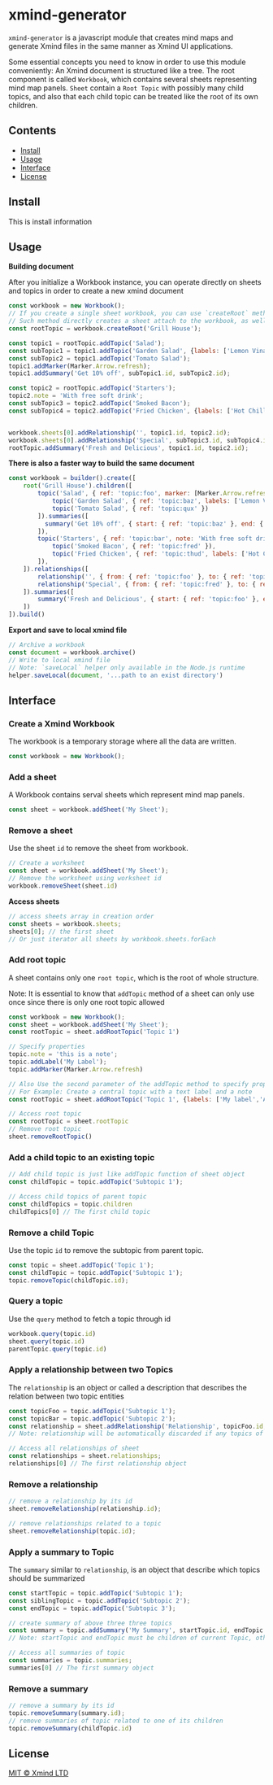 # xmind-generator

`xmind-generator` is a javascript module that creates mind maps and generate Xmind files in the same manner as Xmind UI applications.

Some essential concepts you need to know in order to use this module conveniently:
An Xmind document is structured like a tree. The root component is called `Workbook`, which contains several sheets representing mind map panels. `Sheet` contain a `Root Topic` with possibly many child topics, and also that each child topic can be treated like the root of its own children.



## Contents

- [Install](#Install)
- [Usage](#usage)
- [Interface](#interface)
- [License](#license)

## Install
This is install information
## Usage

**Building document**

After you initialize a Workbook instance, you can operate directly on sheets and topics in order to create a new xmind document

```javascript
const workbook = new Workbook();
// If you create a single sheet workbook, you can use `createRoot` method of `workbook`,
// Such method directly creates a sheet attach to the workbook, as well as a root topic of the sheet.
const rootTopic = workbook.createRoot('Grill House');

const topic1 = rootTopic.addTopic('Salad');
const subTopic1 = topic1.addTopic('Garden Salad', {labels: ['Lemon Vinaigrette', 'Ginger Dressing']});
const subTopic2 = topic1.addTopic('Tomato Salad');
topic1.addMarker(Marker.Arrow.refresh);
topic1.addSummary('Get 10% off', subTopic1.id, subTopic2.id);

const topic2 = rootTopic.addTopic('Starters');
topic2.note = 'With free soft drink';
const subTopic3 = topic2.addTopic('Smoked Bacon');
const subTopic4 = topic2.addTopic('Fried Chicken', {labels: ['Hot Chilli']});


workbook.sheets[0].addRelationship('', topic1.id, topic2.id);
workbook.sheets[0].addRelationship('Special', subTopic3.id, subTopic4.id);
rootTopic.addSummary('Fresh and Delicious', topic1.id, topic2.id);
```

**There is also a faster way to build the same document**

```javascript
const workbook = builder().create([
    root('Grill House').children([
        topic('Salad', { ref: 'topic:foo', marker: [Marker.Arrow.refresh]}).children([
            topic('Garden Salad', { ref: 'topic:baz', labels: ['Lemon Vinaigrette', 'Ginger Dressing']}),
            topic('Tomato Salad', { ref: 'topic:qux' })
        ]).summaries([
          summary('Get 10% off', { start: { ref: 'topic:baz' }, end: { ref: 'topic:qux' }})
        ]),
        topic('Starters', { ref: 'topic:bar', note: 'With free soft drink'}).children([
            topic('Smoked Bacon', { ref: 'topic:fred' }),
            topic('Fried Chicken', { ref: 'topic:thud', labels: ['Hot Chilli']})
        ]),
    ]).relationships([
        relationship('', { from: { ref: 'topic:foo' }, to: { ref: 'topic:bar' }}),
        relationship('Special', { from: { ref: 'topic:fred' }, to: { ref: 'topic:thud' }})
    ]).summaries([
        summary('Fresh and Delicious', { start: { ref: 'topic:foo' }, end: { ref: 'topic:bar' }})
    ])
]).build()
```

**Export and save to local xmind file**
```javascript
// Archive a workbook
const document = workbook.archive()
// Write to local xmind file
// Note: `saveLocal` helper only available in the Node.js runtime
helper.saveLocal(document, '...path to an exist directory')
```


## Interface

### Create a Xmind Workbook

The workbook is a temporary storage where all the data are written.

```javascript
const workbook = new Workbook();
```

### Add a sheet

A Workbook contains serval sheets which represent mind map panels.

```javascript
const sheet = workbook.addSheet('My Sheet');
```

### Remove a sheet
Use the sheet `id` to remove the sheet from workbook.
```javascript
// Create a worksheet
const sheet = workbook.addSheet('My Sheet');
// Remove the worksheet using worksheet id
workbook.removeSheet(sheet.id)
```

**Access sheets**
```javascript
// access sheets array in creation order
const sheets = workbook.sheets;
sheets[0]; // the first sheet
// Or just iterator all sheets by workbook.sheets.forEach
```

### Add root topic
A sheet contains only one `root topic`, which is the root of whole structure.

Note: It is essential to know that `addTopic` method of a sheet can only use once since there is only one root topic allowed

```javascript
const workbook = new Workbook();
const sheet = workbook.addSheet('My Sheet');
const rootTopic = sheet.addRootTopic('Topic 1')

// Specify properties
topic.note = 'this is a note';
topic.addLabel('My Label');
topic.addMarker(Marker.Arrow.refresh)

// Also Use the second parameter of the addTopic method to specify properties for the topic easily.
// For Example: Create a central topic with a text label and a note
const rootTopic = sheet.addRootTopic('Topic 1', {labels: ['My label','Another Label'], note: 'This is a note'}, markers: [Marker.Arrow.refresh]);

// Access root topic
const rootTopic = sheet.rootTopic
// Remove root topic
sheet.removeRootTopic()
```

### Add a child topic to an existing topic
```javascript
// Add child topic is just like addTopic function of sheet object
const childTopic = topic.addTopic('Subtopic 1');

// Access child topics of parent topic
const childTopics = topic.children
childTopics[0] // The first child topic
```

### Remove a child Topic
Use the topic `id` to remove the subtopic from parent topic.
```javascript
const topic = sheet.addTopic('Topic 1');
const childTopic = topic.addTopic('Subtopic 1');
topic.removeTopic(childTopic.id);
```

### Query a topic
Use the `query` method to fetch a topic through id
```javascript
workbook.query(topic.id)
sheet.query(topic.id)
parentTopic.query(topic.id)
```

### Apply a relationship between two Topics

The `relationship` is an object or called a description that describes the relation between two topic entities

```javascript
const topicFoo = topic.addTopic('Subtopic 1');
const topicBar = topic.addTopic('Subtopic 2');
const relationship = sheet.addRelationship('Relationship', topicFoo.id, topicBar.id);
// Note: relationship will be automatically discarded if any topics of it have been removed

// Access all relationships of sheet
const relationships = sheet.relationships;
relationships[0] // The first relationship object
```
### Remove a relationship
```javascript
// remove a relationship by its id
sheet.removeRelationship(relationship.id);

// remove relationships related to a topic
sheet.removeRelationship(topic.id);
```


### Apply a summary to Topic
The `summary` similar to `relationship`, is an object that describe which topics should be summarized
```javascript
const startTopic = topic.addTopic('Subtopic 1');
const siblingTopic = topic.addTopic('Subtopic 2');
const endTopic = topic.addTopic('Subtopic 3');

// create summary of above three three topics
const summary = topic.addSummary('My Summary', startTopic.id, endTopic.id);
// Note: startTopic and endTopic must be children of current Topic, otherwise the summary object is discarded.

// Access all summaries of topic
const summaries = topic.summaries;
summaries[0] // The first summary object
```

### Remove a summary
```javascript
// remove a summary by its id
topic.removeSummary(summary.id);
// remove summaries of topic related to one of its children
topic.removeSummary(childTopic.id)
```

## License

[MIT © Xmind LTD](../LICENSE)



